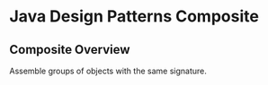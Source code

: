 # Java Design Patterns Composite

## Composite Overview

Assemble groups of objects with the same signature.


